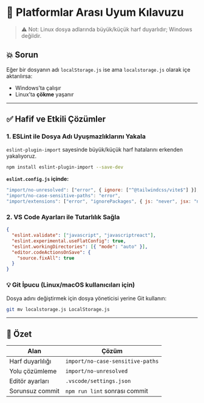 # 🧭 Platformlar Arası Uyum Kılavuzu

> ⚠️ Not: Linux dosya adlarında büyük/küçük harf duyarlıdır; Windows değildir.

## 💥 Sorun

Eğer bir dosyanın adı `localStorage.js` ise ama `localstorage.js` olarak içe aktarılırsa:
- Windows’ta çalışır
- Linux’ta **çökme** yaşanır

---

## ✅ Hafif ve Etkili Çözümler

### 1. ESLint ile Dosya Adı Uyuşmazlıklarını Yakala

`eslint-plugin-import` sayesinde büyük/küçük harf hatalarını erkenden yakalıyoruz.

```bash
npm install eslint-plugin-import --save-dev
```

**`eslint.config.js` içinde:**
```js
"import/no-unresolved": ["error", { ignore: ["^@tailwindcss/vite$"] }],
"import/no-case-sensitive-paths": "error",
"import/extensions": ["error", "ignorePackages", { js: "never", jsx: "never" }]
```

### 2. VS Code Ayarları ile Tutarlılık Sağla

```json
{
  "eslint.validate": ["javascript", "javascriptreact"],
  "eslint.experimental.useFlatConfig": true,
  "eslint.workingDirectories": [{ "mode": "auto" }],
  "editor.codeActionsOnSave": {
    "source.fixAll": true
  }
}
```

### 💡 Git İpucu (Linux/macOS kullanıcıları için)

Dosya adını değiştirmek için dosya yöneticisi yerine Git kullanın:

```bash
git mv localstorage.js LocalStorage.js
```

---

## 🚀 Özet

| Alan | Çözüm |
|------|-------|
| Harf duyarlılığı | `import/no-case-sensitive-paths` |
| Yolu çözümleme | `import/no-unresolved` |
| Editör ayarları | `.vscode/settings.json` |
| Sorunsuz commit | `npm run lint` sonrası commit |
